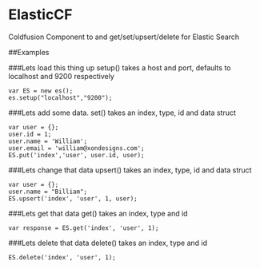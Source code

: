 ElasticCF
=========

Coldfusion Component to and get/set/upsert/delete for Elastic Search

##Examples

###Lets load this thing up
setup() takes a host and port, defaults to localhost and 9200 respectively

    var ES = new es();
    es.setup("localhost","9200");

###Lets add some data.
set() takes an index, type, id and data struct

    var user = {};
    user.id = 1;
    user.name = 'William';
    user.email = 'william@xondesigns.com';
    ES.put('index','user', user.id, user);
    
###Lets change that data
upsert() takes an index, type, id and data struct

    var user = {};
    user.name = "Billiam";
    ES.upsert('index', 'user', 1, user);
    
###Lets get that data
get() takes an index, type and id

    var response = ES.get('index', 'user', 1);
    
###Lets delete that data
delete() takes an index, type and id

    ES.delete('index', 'user', 1);
